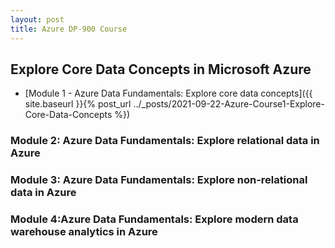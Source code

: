 ```yaml
---
layout: post
title: Azure DP-900 Course
---
```

## Explore Core Data Concepts in Microsoft Azure
* [Module 1 - Azure Data Fundamentals: Explore core data concepts]({{ site.baseurl }}{% post_url ../_posts/2021-09-22-Azure-Course1-Explore-Core-Data-Concepts %})
### Module 2: Azure Data Fundamentals: Explore relational data in Azure
### Module 3: Azure Data Fundamentals: Explore non-relational data in Azure
### Module 4:Azure Data Fundamentals: Explore modern data warehouse analytics in Azure


